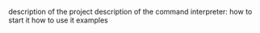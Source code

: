 description of the project
description of the command interpreter:
  how to start it
  how to use it
  examples
